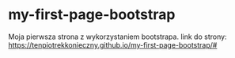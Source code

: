 # my-first-page-bootstrap
Moja pierwsza strona z wykorzystaniem bootstrapa.
link do strony: https://tenpiotrekkonieczny.github.io/my-first-page-bootstrap/#
